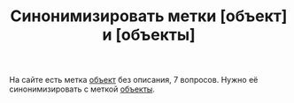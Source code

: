 ﻿---
title: "Синонимизировать метки [объект] и [объекты]"
se.owner.user_id: 507426
se.owner.display_name: "wchistow"
se.owner.link: "https://ru.meta.stackoverflow.com/users/507426/wchistow"
se.link: "https://ru.meta.stackoverflow.com/questions/12872/%d0%a1%d0%b8%d0%bd%d0%be%d0%bd%d0%b8%d0%bc%d0%b8%d0%b7%d0%b8%d1%80%d0%be%d0%b2%d0%b0%d1%82%d1%8c-%d0%bc%d0%b5%d1%82%d0%ba%d0%b8-%d0%be%d0%b1%d1%8a%d0%b5%d0%ba%d1%82-%d0%b8-%d0%be%d0%b1%d1%8a%d0%b5%d0%ba%d1%82%d1%8b"
se.question_id: 12872
se.post_type: question
---
<p>На сайте есть метка <a href="https://ru.stackoverflow.com/questions/tagged/%d0%be%d0%b1%d1%8a%d0%b5%d0%ba%d1%82" class="post-tag" title="показать вопросы с меткой [объект]" aria-label="показать вопросы с меткой [объект]" rel="tag" aria-labelledby="tag-объект-tooltip-container">объект</a> без описания, 7 вопросов. Нужно её синонимизировать с меткой <a href="https://ru.stackoverflow.com/questions/tagged/%d0%be%d0%b1%d1%8a%d0%b5%d0%ba%d1%82%d1%8b" class="post-tag" title="показать вопросы с меткой [объекты]" aria-label="показать вопросы с меткой [объекты]" rel="tag" aria-labelledby="tag-объекты-tooltip-container">объекты</a>.</p>
